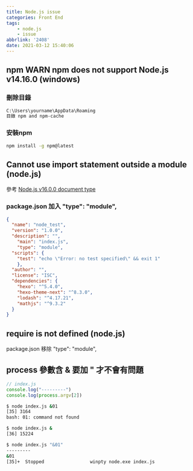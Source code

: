 ```yaml
---
title: Node.js issue
categories: Front End
tags: 
	- node.js
	- issue
abbrlink: '2408'
date: 2021-03-12 15:40:06
---
```


## npm WARN npm does not support Node.js v14.16.0 (windows)
### 刪除目錄

``` bash
C:\Users\yourname\AppData\Roaming
目錄 npm and npm-cache
```

### 安裝npm

``` bash
npm install -g npm@latest 
```

## Cannot use import statement outside a module (node.js)
參考 [Node.js v16.0.0 document type](https://nodejs.org/api/packages.html#packages_type)

### package.json 加入 "type": "module",
``` json
{
  "name": "node_test",
  "version": "1.0.0",
  "description": "",
	"main": "index.js",
	"type": "module",
  "scripts": {
    "test": "echo \"Error: no test specified\" && exit 1"
	},
  "author": "",
  "license": "ISC",
  "dependencies": {
    "hexo": "^5.4.0",
    "hexo-theme-next": "^8.3.0",
    "lodash": "^4.17.21",
    "mathjs": "^9.3.2"
  }
}
```

## require is not defined (node.js)
package.json 移除 "type": "module",

## process 參數含 & 要加 " 才不會有問題
``` js
// index.js
console.log("---------")
console.log(process.argv[2])
```

``` bash
$ node index.js &01
[35] 3164
bash: 01: command not found

$ node index.js &
[36] 15224

$ node index.js "&01"
---------
&01
[35]+  Stopped                 winpty node.exe index.js
```
